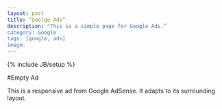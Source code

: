 ```yaml
---
layout: post
title: “Goolge Ads”
description: "This is a simple page for Google Ads.”
category: Google
tags: [google, ads]
image: 
---
```

{% include JB/setup %}

#Empty Ad

This is a responsive ad from Google AdSense. It adapts to its surrounding layout.


<script async src="//pagead2.googlesyndication.com/pagead/js/adsbygoogle.js"></script>
<!-- Personal Website bharathyes.me -->
<ins class="adsbygoogle"
     style="display:block"
     data-ad-client="ca-pub-6836030861773747"
     data-ad-slot="1602912912"
     data-ad-format="auto"></ins>
<script>
(adsbygoogle = window.adsbygoogle || []).push({});
</script>
